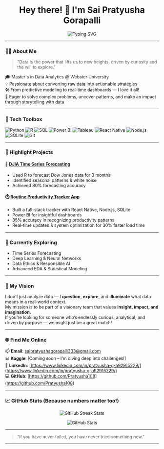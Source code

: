 <h1 align="center">Hey there! 👋 I'm Sai Pratyusha Gorapalli</h1>

<p align="center">
  <img src="https://readme-typing-svg.demolab.com?font=Fira+Code&pause=1000&color=FF4F8B&center=true&vCenter=true&width=435&lines=Data+Analyst+%7C+Data+Scientist+in+progress+%F0%9F%93%88;Lover+of+data%2C+logic%2C+and+storytelling+%F0%9F%93%9A;Exploring+insights+to+inspire+real+change" alt="Typing SVG" />
</p>

---

### 👩‍💻 About Me

> "Data is the power that lifts us to new heights, driven by curiosity and the will to explore."

🎓 Master's in Data Analytics @ Webster University  
💡 Passionate about converting raw data into actionable strategies  
🛠️ From predictive modeling to real-time dashboards — I love it all!  
🚀 Eager to solve complex problems, uncover patterns, and make an impact through storytelling with data  

---

### 🧰 Tech Toolbox

![Python](https://img.shields.io/badge/-Python-3776AB?style=flat&logo=python&logoColor=white)
![R](https://img.shields.io/badge/-R-276DC3?style=flat&logo=r&logoColor=white)
![SQL](https://img.shields.io/badge/-SQL-4479A1?style=flat&logo=mysql&logoColor=white)
![Power BI](https://img.shields.io/badge/-PowerBI-F2C811?style=flat&logo=powerbi&logoColor=black)
![Tableau](https://img.shields.io/badge/-Tableau-E97627?style=flat&logo=tableau&logoColor=white)
![React Native](https://img.shields.io/badge/-React_Native-61DAFB?style=flat&logo=react&logoColor=black)
![Node.js](https://img.shields.io/badge/-Node.js-339933?style=flat&logo=nodedotjs&logoColor=white)
![SQLite](https://img.shields.io/badge/-SQLite-003B57?style=flat&logo=sqlite&logoColor=white)
![Git](https://img.shields.io/badge/-Git-F05032?style=flat&logo=git&logoColor=white)

---

### 📌 Highlight Projects

#### 🔮 [DJIA Time Series Forecasting](https://github.com/Pratyusha108)  
- Used R to forecast Dow Jones data for 3 months  
- Identified seasonal patterns & white noise  
- Achieved 80% forecasting accuracy

#### ⏱️ [Routine Productivity Tracker App](https://github.com/Pratyusha108)  
- Built a full-stack tracker with React Native, Node.js, SQLite  
- Power BI for insightful dashboards  
- 85% accuracy in recognizing productivity patterns  
- Real-time updates & system optimization for 30% faster load time

---

### 🌱 Currently Exploring
- Time Series Forecasting  
- Deep Learning & Neural Networks  
- Data Ethics & Responsible AI  
- Advanced EDA & Statistical Modeling

---

### 🎯 My Vision

I don't just analyze data — I **question**, **explore**, and **illuminate** what data means in a real-world context.  
My mission is to be part of a visionary team that values **insight, impact, and imagination.**  
If you're looking for someone who’s endlessly curious, analytical, and driven by purpose — we might just be a great match!

---

### 🌐 Find Me Online

📫 **Email**: saipratyushagorapalli333@gmail.com  
📊 **Kaggle**: [Coming soon – I'm diving deep into challenges!]  
🔗 **LinkedIn**: [https://www.linkedin.com/in/pratyusha-g-a92915229/](https://www.linkedin.com/in/pratyusha-g-a92915229/)  
💻 **GitHub**: [https://github.com/Pratyusha108](https://github.com/Pratyusha108)

---

### 📈 GitHub Stats (Because numbers matter too!)

<p align="center">
  <img src="https://github-readme-streak-stats.herokuapp.com/?user=Pratyusha108&theme=default" alt="GitHub Streak Stats"/>
</p>

<p align="center">
  <img src="https://github-readme-stats.vercel.app/api?username=Pratyusha108&show_icons=true&hide=issues&hide_title=true&count_private=true" alt="GitHub Stats"/>
</p>

---



> “If you have never failed, you have never tried something new.”

---

